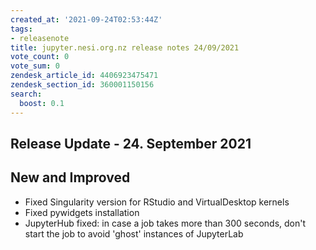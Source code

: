 ```yaml
---
created_at: '2021-09-24T02:53:44Z'
tags:
- releasenote
title: jupyter.nesi.org.nz release notes 24/09/2021
vote_count: 0
vote_sum: 0
zendesk_article_id: 4406923475471
zendesk_section_id: 360001150156
search:
  boost: 0.1
---
```



## Release Update - 24. September 2021

## New and Improved

- Fixed Singularity version for RStudio and VirtualDesktop kernels
- Fixed pywidgets installation
- JupyterHub fixed: in case a job takes more than 300 seconds, don't
    start the job to avoid 'ghost' instances of JupyterLab
